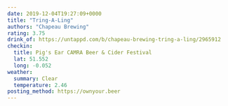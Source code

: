 ```yaml
---
date: 2019-12-04T19:27:09+0000
title: "Tring-A-Ling"
authors: "Chapeau Brewing"
rating: 3.75
drink_of: https://untappd.com/b/chapeau-brewing-tring-a-ling/2965912
checkin:
  title: Pig's Ear CAMRA Beer & Cider Festival
  lat: 51.552
  long: -0.052
weather:
  summary: Clear
  temperature: 2.46
posting_method: https://ownyour.beer
---
```

